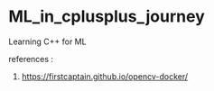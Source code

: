 # ML_in_cplusplus_journey
Learning C++ for ML

references : 

1. https://firstcaptain.github.io/opencv-docker/
